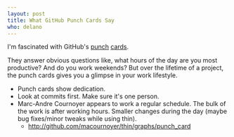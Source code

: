 ```yaml
---
layout: post
title: What GitHub Punch Cards Say
who: delano
---
```


I'm fascinated with GitHub's [punch](http://github.com/solutious/stella/graphs/punch_card) [cards](http://github.com/mislav/hanna/graphs/punch_card). 

They answer obvious questions like, what hours of the day are you most productive? And do you work weekends? But over the lifetime of a project, the punch cards gives you a glimpse in your work lifestyle. 



* Punch cards show dedication. 
* Look at commits first. Make sure it's one person. 
* Marc-Andre Cournoyer appears to work a regular schedule. The bulk of the work is after working hours. Smaller changes during the day (maybe bug fixes/minor tweaks while using thin). 
  * http://github.com/macournoyer/thin/graphs/punch_card


